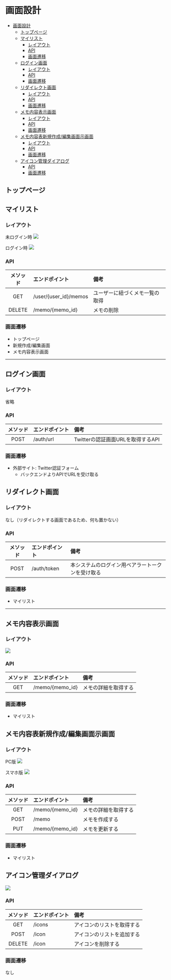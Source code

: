 # 画面設計
- [画面設計](#画面設計)
  - [トップページ](#トップページ)
  - [マイリスト](#マイリスト)
    - [レイアウト](#レイアウト)
    - [API](#api)
    - [画面遷移](#画面遷移)
  - [ログイン画面](#ログイン画面)
    - [レイアウト](#レイアウト-1)
    - [API](#api-1)
    - [画面遷移](#画面遷移-1)
  - [リダイレクト画面](#リダイレクト画面)
    - [レイアウト](#レイアウト-2)
    - [API](#api-2)
    - [画面遷移](#画面遷移-2)
  - [メモ内容表示画面](#メモ内容表示画面)
    - [レイアウト](#レイアウト-3)
    - [API](#api-3)
    - [画面遷移](#画面遷移-3)
  - [メモ内容表新規作成/編集画面示画面](#メモ内容表新規作成編集画面示画面)
    - [レイアウト](#レイアウト-4)
    - [API](#api-4)
    - [画面遷移](#画面遷移-4)
  - [アイコン管理ダイアログ](#アイコン管理ダイアログ)
    - [API](#api-5)
    - [画面遷移](#画面遷移-5)


## トップページ

## マイリスト

### レイアウト

未ログイン時
![](./images/mylist-guest.png)

ログイン時
![](./images/mylist.png)

### API

|メソッド|エンドポイント|備考|
|:-:|:-|:-|
|GET|/user/{user_id}/memos|ユーザーに紐づくメモ一覧の取得|
|DELETE|/memo/{memo_id}|メモの削除|

### 画面遷移
* トップページ
* 新規作成/編集画面
* メモ内容表示画面

---

## ログイン画面

### レイアウト

省略

### API

|メソッド|エンドポイント|備考|
|:-:|:-|:-|
|POST|/auth/url|Twitterの認証画面URLを取得するAPI|

### 画面遷移
* 外部サイト: Twitter認証フォーム
  * バックエンドよりAPIでURLを受け取る

## リダイレクト画面

### レイアウト

なし（リダイレクトする画面であるため、何も置かない）

### API

|メソッド|エンドポイント|備考|
|:-:|:-|:-|
|POST|/auth/token|本システムのログイン用ベアラートークンを受け取る|

### 画面遷移
* マイリスト

---

## メモ内容表示画面

### レイアウト
![](./images/memo-contents.png)

### API

|メソッド|エンドポイント|備考|
|:-:|:-|:-|
|GET|/memo/{memo_id}|メモの詳細を取得する|

### 画面遷移
* マイリスト

## メモ内容表新規作成/編集画面示画面

### レイアウト
PC版
![](./images/editor.png)

スマホ版
![](./images/editor-mobile.png)

### API

|メソッド|エンドポイント|備考|
|:-:|:-|:-|
|GET|/memo/{memo_id}|メモの詳細を取得する|
|POST|/memo|メモを作成する|
|PUT|/memo/{memo_id}|メモを更新する|

### 画面遷移
* マイリスト

## アイコン管理ダイアログ
![](./images/icon-settings.png)

### API

|メソッド|エンドポイント|備考|
|:-:|:-|:-|
|GET|/icons|アイコンのリストを取得する|
|POST|/icon|アイコンのリストを追加する|
|DELETE|/icon|アイコンを削除する|

### 画面遷移
なし
